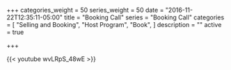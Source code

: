 +++
categories_weight = 50
series_weight = 50
date = "2016-11-22T12:35:11-05:00"
title = "Booking Call"
series = "Booking Call"
categories = [
  "Selling and Booking",
  "Host Program",
  "Book",
]
description = ""
active = true

+++

{{< youtube wvLRpS_48wE >}}
